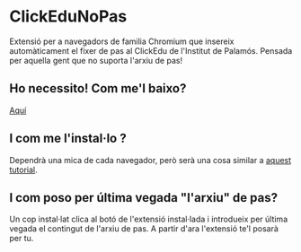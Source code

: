 # ClickEduNoPas

Extensió per a navegadors de familia Chromium que insereix automàticament el fixer de pas al ClickEdu de l'Institut de Palamós. Pensada per aquella gent que no suporta l'arxiu de pas!

## Ho necessito! Com me'l baixo?
[Aquí](https://github.com/aniollidon/ClickEduNoPas/archive/refs/heads/master.zip)

## I com me l'instal·lo ?
Dependrà una mica de cada navegador, però serà una cosa similar a [aquest tutorial](
https://bashvlas.com/blog/install-chrome-extension-in-developer-mode/).

## I com poso per última vegada "l'arxiu" de pas?
Un cop instal·lat clica al botó de l'extensió instal·lada i introdueix per última vegada el contingut de l'arxiu de pas. A partir d'ara l'extensió te'l posarà per tu.
